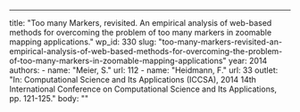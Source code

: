 ---
  title: "Too many Markers, revisited. An empirical analysis of web-based methods for overcoming the problem of too many markers in zoomable mapping applications."
  wp_id: 330
  slug: "too-many-markers-revisited-an-empirical-analysis-of-web-based-methods-for-overcoming-the-problem-of-too-many-markers-in-zoomable-mapping-applications"
  year: 2014
  authors: 
    - 
      name: "Meier, S."
      url: 112
    - 
      name: "Heidmann, F."
      url: 33
  outlet: "In: Computational Science and Its Applications (ICCSA), 2014 14th International Conference on Computational Science and Its Applications, pp. 121-125."
  body: ""
